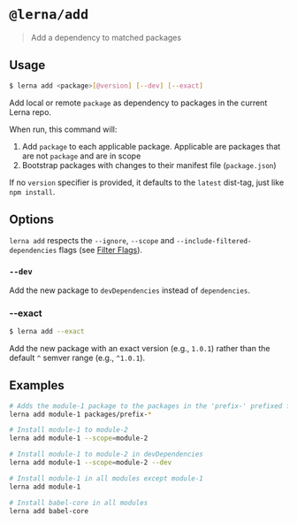 # `@lerna/add`

> Add a dependency to matched packages

## Usage

```sh
$ lerna add <package>[@version] [--dev] [--exact]
```

Add local or remote `package` as dependency to packages in the current Lerna repo.

When run, this command will:

1. Add `package` to each applicable package. Applicable are packages that are not `package` and are in scope
2. Bootstrap packages with changes to their manifest file (`package.json`)

If no `version` specifier is provided, it defaults to the `latest` dist-tag, just like `npm install`.

## Options

`lerna add` respects the `--ignore`, `--scope` and `--include-filtered-dependencies` flags (see [Filter Flags](https://www.npmjs.com/package/@lerna/filter-options)).

### `--dev`

Add the new package to `devDependencies` instead of `dependencies`.

### --exact

```sh
$ lerna add --exact
```

Add the new package with an exact version (e.g., `1.0.1`) rather than the default `^` semver range (e.g., `^1.0.1`).

## Examples

```sh
# Adds the module-1 package to the packages in the 'prefix-' prefixed folders
lerna add module-1 packages/prefix-*

# Install module-1 to module-2
lerna add module-1 --scope=module-2

# Install module-1 to module-2 in devDependencies
lerna add module-1 --scope=module-2 --dev

# Install module-1 in all modules except module-1
lerna add module-1

# Install babel-core in all modules
lerna add babel-core
```
